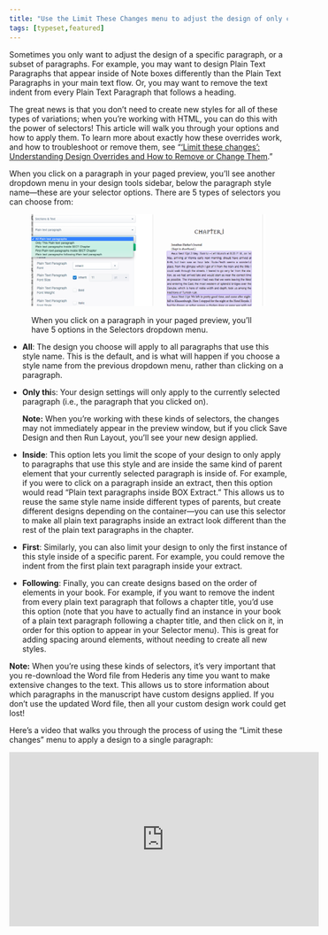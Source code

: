 ```yaml
---
title: "Use the Limit These Changes menu to adjust the design of only certain paragraphs or elements"
tags: [typeset,featured]
---
```

 
<html><body><section data-type="chapter" class="hsecchapter" data-hederis-type="hsecchapter" id="selectors" data-pi-attrs="id: selectors; data-tags: typeset,featured;" role="doc-chapter" data-tags="typeset,featured" data-author-name=" " data-book-title=" " title="Use the Limit These Changes menu to adjust the design of only certain paragraphs or elements"><p class="hblkp" data-hederis-type="hblkp" id="pSxgMtu6F">Sometimes you only want to adjust the design of a specific paragraph, or a subset of paragraphs. For example, you may want to design Plain Text Paragraphs that appear inside of Note boxes differently than the Plain Text Paragraphs in your main text flow. Or, you may want to remove the text indent from every Plain Text Paragraph that follows a heading. </p><p class="hblkp" data-hederis-type="hblkp" id="pSt9uFntG">The great news is that you don&#8217;t need to create new styles for all of these types of variations; when you&#8217;re working with HTML, you can do this with the power of selectors! This article will walk you through your options and how to apply them. To learn more about exactly how these overrides work, and how to troubleshoot or remove them, see &#8220;<a href="{% link _docs/design-settings-and-inheritance.md %}" class="hspana" data-hederis-type="hspana" id="pBGA1TyNn">&#8216;Limit these changes&#8217;: Understanding Design Overrides and How to Remove or Change Them</a>.&#8221;</p><p class="hblkp" data-hederis-type="hblkp" id="p3x6oXceX">When you click on a paragraph in your paged preview, you&#8217;ll see another dropdown menu in your design tools sidebar, below the paragraph style name&#8212;these are your selector options. There are 5 types of selectors you can choose from:</p><figure class="hwprfig" data-hederis-type="hwprfig" id="p3piBuFoG"><img data-hederis-type="hblkimg" class="hblkimg" id="p0WuRy68G" src="/images/selectors.png" data-img-src="/images/selectors.png"/><p class="hblkcaption" data-hederis-type="hblkcaption" id="po98YhCj9">When you click on a paragraph in your paged preview, you&#8217;ll have 5 options in the Selectors dropdown menu.</p></figure><ul class="hwprbulletlist" data-hederis-type="hwprbulletlist" id="pBtxO2zoh"><li class="hblkuli" data-hederis-type="hblkuli" id="liCocFUOGi"><p class="hblkuli" data-hederis-type="hblklip" id="pX45OnDMY"><strong data-hederis-type="hspanstrong" id="pj0iMeQeH">All</strong>: The design you choose will apply to all paragraphs that use this style name. This is the default, and is what will happen if you choose a style name from the previous dropdown menu, rather than clicking on a paragraph.</p></li><li class="hblkuli" data-hederis-type="hblkuli" id="lixjg8DKtd"><p class="hblkuli" data-hederis-type="hblklip" id="pzbqhcJai"><strong class="hspanstrong" data-hederis-type="hspanstrong" id="psRbWSwyC">Only thi</strong>s: Your design settings will only apply to the currently selected paragraph (i.e., the paragraph that you clicked on). </p><aside class="hwprbox box" data-hederis-type="hwprbox" id="plE7mN66H" data-type="sidebar"><p class="hblkp" data-hederis-type="hblkp" id="pVQxqwLSc"><strong class="hspanstrong" data-hederis-type="hspanstrong" id="pvPAsS0Tb">Note:</strong> When you&#8217;re working with these kinds of selectors, the changes may not immediately appear in the preview window, but if you click Save Design and then Run Layout, you&#8217;ll see your new design applied.</p></aside></li><li class="hblkuli" data-hederis-type="hblkuli" id="lii1EVIMGm"><p class="hblkuli" data-hederis-type="hblklip" id="pnbZA0zwF"><strong class="hspanstrong" data-hederis-type="hspanstrong" id="pS050OlJr">Inside</strong>: This option lets you limit the scope of your design to only apply to paragraphs that use this style and are inside the same kind of parent element that your currently selected paragraph is inside of. For example, if you were to click on a paragraph inside an extract, then this option would read &#8220;Plain text paragraphs inside BOX Extract.&#8221; This allows us to reuse the same style name inside different types of parents, but create different designs depending on the container&#8212;you can use this selector to make all plain text paragraphs inside an extract look different than the rest of the plain text paragraphs in the chapter.</p></li><li class="hblkuli" data-hederis-type="hblkuli" id="lio9SoImSX"><p class="hblkuli" data-hederis-type="hblklip" id="pRiSoxF4o"><strong class="hspanstrong" data-hederis-type="hspanstrong" id="pyaa1e8dG">First</strong>: Similarly, you can also limit your design to only the first instance of this style inside of a specific parent. For example, you could remove the indent from the first plain text paragraph inside your extract.</p></li><li class="hblkuli" data-hederis-type="hblkuli" id="liSz9XTegI"><p class="hblkuli" data-hederis-type="hblklip" id="pqUmnHGJj"><strong class="hspanstrong" data-hederis-type="hspanstrong" id="pyVCS3ccO">Following</strong>: Finally, you can create designs based on the order of elements in your book. For example, if you want to remove the indent from every plain text paragraph that follows a chapter title, you&#8217;d use this option (note that you have to actually find an instance in your book of a plain text paragraph following a chapter title, and then click on it, in order for this option to appear in your Selector menu). This is great for adding spacing around elements, without needing to create all new styles.</p></li></ul><aside class="hwprbox box" data-hederis-type="hwprbox" id="pTmsu49Zh" data-type="sidebar"><p class="hblkp" data-hederis-type="hblkp" id="pXt4gGJux"><strong class="hspanstrong" data-hederis-type="hspanstrong" id="pzHAoJw3e">Note:</strong> When you&#8217;re using these kinds of selectors, it&#8217;s very important that you re-download the Word file from Hederis any time you want to make extensive changes to the text. This allows us to store information about which paragraphs in the manuscript have custom designs applied. If you don&#8217;t use the updated Word file, then all your custom design work could get lost!</p></aside><p class="hblkp" data-hederis-type="hblkp" id="pJhlMYK3X">Here&#8217;s a video that walks you through the process of using the &#8220;Limit these changes&#8221; menu to apply a design to a single paragraph:</p><iframe width="560" height="315" src="https://www.youtube.com/embed/HrpE181HFd8" frameborder="0" allow="accelerometer;" autoplay="" clipboard-write="" encrypted-media="" gyroscope="" picture-in-picture="" allowfullscreen=""/><p data-embedded-html="true">INTENTIONALLY BLANK</p></section></body></html>
